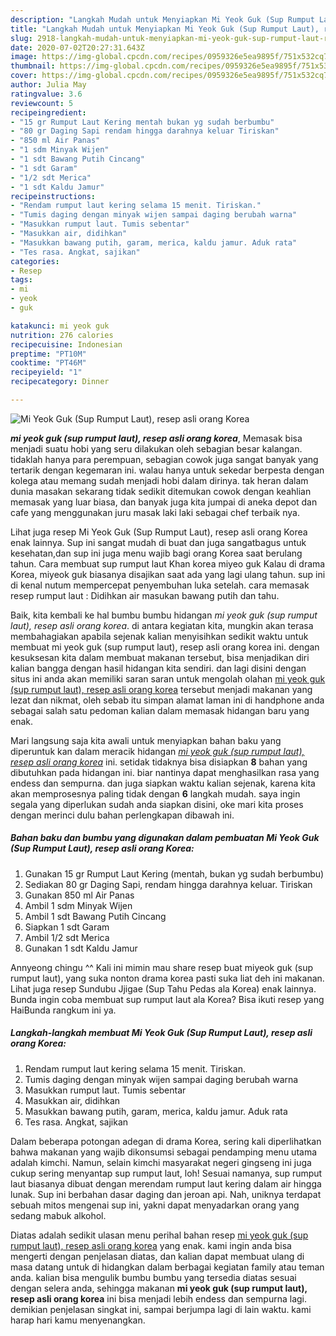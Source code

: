 ```yaml
---
description: "Langkah Mudah untuk Menyiapkan Mi Yeok Guk (Sup Rumput Laut), resep asli orang Korea, Menggugah Selera"
title: "Langkah Mudah untuk Menyiapkan Mi Yeok Guk (Sup Rumput Laut), resep asli orang Korea, Menggugah Selera"
slug: 2918-langkah-mudah-untuk-menyiapkan-mi-yeok-guk-sup-rumput-laut-resep-asli-orang-korea-menggugah-selera
date: 2020-07-02T20:27:31.643Z
image: https://img-global.cpcdn.com/recipes/0959326e5ea9895f/751x532cq70/mi-yeok-guk-sup-rumput-laut-resep-asli-orang-korea-foto-resep-utama.jpg
thumbnail: https://img-global.cpcdn.com/recipes/0959326e5ea9895f/751x532cq70/mi-yeok-guk-sup-rumput-laut-resep-asli-orang-korea-foto-resep-utama.jpg
cover: https://img-global.cpcdn.com/recipes/0959326e5ea9895f/751x532cq70/mi-yeok-guk-sup-rumput-laut-resep-asli-orang-korea-foto-resep-utama.jpg
author: Julia May
ratingvalue: 3.6
reviewcount: 5
recipeingredient:
- "15 gr Rumput Laut Kering mentah bukan yg sudah berbumbu"
- "80 gr Daging Sapi rendam hingga darahnya keluar Tiriskan"
- "850 ml Air Panas"
- "1 sdm Minyak Wijen"
- "1 sdt Bawang Putih Cincang"
- "1 sdt Garam"
- "1/2 sdt Merica"
- "1 sdt Kaldu Jamur"
recipeinstructions:
- "Rendam rumput laut kering selama 15 menit. Tiriskan."
- "Tumis daging dengan minyak wijen sampai daging berubah warna"
- "Masukkan rumput laut. Tumis sebentar"
- "Masukkan air, didihkan"
- "Masukkan bawang putih, garam, merica, kaldu jamur. Aduk rata"
- "Tes rasa. Angkat, sajikan"
categories:
- Resep
tags:
- mi
- yeok
- guk

katakunci: mi yeok guk 
nutrition: 276 calories
recipecuisine: Indonesian
preptime: "PT10M"
cooktime: "PT46M"
recipeyield: "1"
recipecategory: Dinner

---
```



![Mi Yeok Guk (Sup Rumput Laut), resep asli orang Korea](https://img-global.cpcdn.com/recipes/0959326e5ea9895f/751x532cq70/mi-yeok-guk-sup-rumput-laut-resep-asli-orang-korea-foto-resep-utama.jpg)

<b><i>mi yeok guk (sup rumput laut), resep asli orang korea</i></b>, Memasak bisa menjadi suatu hobi yang seru dilakukan oleh sebagian besar kalangan. tidaklah hanya para perempuan, sebagian cowok juga sangat banyak yang tertarik dengan kegemaran ini. walau hanya untuk sekedar berpesta dengan kolega atau memang sudah menjadi hobi dalam dirinya. tak heran dalam dunia masakan sekarang tidak sedikit ditemukan cowok dengan keahlian memasak yang luar biasa, dan banyak juga kita jumpai di aneka depot dan cafe yang menggunakan juru masak laki laki sebagai chef terbaik nya.

Lihat juga resep Mi Yeok Guk (Sup Rumput Laut), resep asli orang Korea enak lainnya. Sup ini sangat mudah di buat dan juga sangatbagus untuk kesehatan,dan sup ini juga menu wajib bagi orang Korea saat berulang tahun. Cara membuat sup rumput laut Khan korea miyeo guk Kalau di drama Korea, miyeok guk biasanya disajikan saat ada yang lagi ulang tahun. sup ini di kenal nutum mempercepat penyembuhan luka setelah. cara memasak resep rumput laut : Didihkan air masukan bawang putih dan tahu.

Baik, kita kembali ke hal bumbu bumbu hidangan <i>mi yeok guk (sup rumput laut), resep asli orang korea</i>. di antara kegiatan kita, mungkin akan terasa membahagiakan apabila sejenak kalian menyisihkan sedikit waktu untuk membuat mi yeok guk (sup rumput laut), resep asli orang korea ini. dengan kesuksesan kita dalam membuat makanan tersebut, bisa menjadikan diri kalian bangga dengan hasil hidangan kita sendiri. dan lagi disini dengan situs ini anda akan memiliki saran saran untuk mengolah olahan <u>mi yeok guk (sup rumput laut), resep asli orang korea</u> tersebut menjadi makanan yang lezat dan nikmat, oleh sebab itu simpan alamat laman ini di handphone anda sebagai salah satu pedoman kalian dalam memasak hidangan baru yang enak.


Mari langsung saja kita awali untuk menyiapkan bahan baku yang diperuntuk kan dalam meracik hidangan <u><i>mi yeok guk (sup rumput laut), resep asli orang korea</i></u> ini. setidak tidaknya bisa disiapkan <b>8</b> bahan yang dibutuhkan pada hidangan ini. biar nantinya dapat menghasilkan rasa yang endess dan sempurna. dan juga siapkan waktu kalian sejenak, karena kita akan memprosesnya paling tidak dengan <b>6</b> langkah mudah. saya ingin segala yang diperlukan sudah anda siapkan disini, oke mari kita proses dengan merinci dulu bahan perlengkapan dibawah ini.

<!--inarticleads1-->

##### Bahan baku dan bumbu yang digunakan dalam pembuatan Mi Yeok Guk (Sup Rumput Laut), resep asli orang Korea:

1. Gunakan 15 gr Rumput Laut Kering (mentah, bukan yg sudah berbumbu)
1. Sediakan 80 gr Daging Sapi, rendam hingga darahnya keluar. Tiriskan
1. Gunakan 850 ml Air Panas
1. Ambil 1 sdm Minyak Wijen
1. Ambil 1 sdt Bawang Putih Cincang
1. Siapkan 1 sdt Garam
1. Ambil 1/2 sdt Merica
1. Gunakan 1 sdt Kaldu Jamur


Annyeong chingu ^^ Kali ini mimin mau share resep buat miyeok guk (sup rumput laut), yang suka nonton drama korea pasti suka liat deh ini makanan. Lihat juga resep Sundubu Jjigae (Sup Tahu Pedas ala Korea) enak lainnya. Bunda ingin coba membuat sup rumput laut ala Korea? Bisa ikuti resep yang HaiBunda rangkum ini ya. 

<!--inarticleads2-->

##### Langkah-langkah membuat Mi Yeok Guk (Sup Rumput Laut), resep asli orang Korea:

1. Rendam rumput laut kering selama 15 menit. Tiriskan.
1. Tumis daging dengan minyak wijen sampai daging berubah warna
1. Masukkan rumput laut. Tumis sebentar
1. Masukkan air, didihkan
1. Masukkan bawang putih, garam, merica, kaldu jamur. Aduk rata
1. Tes rasa. Angkat, sajikan


Dalam beberapa potongan adegan di drama Korea, sering kali diperlihatkan bahwa makanan yang wajib dikonsumsi sebagai pendamping menu utama adalah kimchi. Namun, selain kimchi masyarakat negeri gingseng ini juga cukup sering menyantap sup rumput laut, loh! Sesuai namanya, sup rumput laut biasanya dibuat dengan merendam rumput laut kering dalam air hingga lunak. Sup ini berbahan dasar daging dan jeroan api. Nah, uniknya terdapat sebuah mitos mengenai sup ini, yakni dapat menyadarkan orang yang sedang mabuk alkohol. 

Diatas adalah sedikit ulasan menu perihal bahan resep <u>mi yeok guk (sup rumput laut), resep asli orang korea</u> yang enak. kami ingin anda bisa mengerti dengan penjelasan diatas, dan kalian dapat membuat ulang di masa datang untuk di hidangkan dalam berbagai kegiatan family atau teman anda. kalian bisa mengulik bumbu bumbu yang tersedia diatas sesuai dengan selera anda, sehingga makanan <b>mi yeok guk (sup rumput laut), resep asli orang korea</b> ini bisa menjadi lebih endess dan sempurna lagi. demikian penjelasan singkat ini, sampai berjumpa lagi di lain waktu. kami harap hari kamu menyenangkan.
